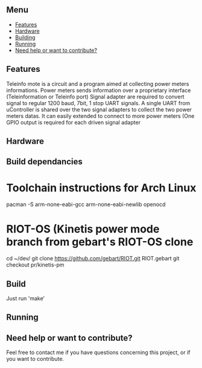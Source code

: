 
Menu
----

- [Features](#features)
- [Hardware](#install)
- [Building](#running-k6)
- [Running](#overview)
- [Need help or want to contribute?](#need-help-or-want-to-contribute)

Features
--------

Teleinfo mote is a circuit and a program aimed at collecting power meters informations.
Power meters sends information over a proprietary interface (Teleinformation or Teleinfo port)
Signal adapter are required to convert signal to regular 1200 baud, 7bit, 1 stop UART signals.
A single UART from uController is shared over the two signal adapters to collect the two power
meters datas. 
It can easily extended to connect to more power meters (One GPIO output is required
for each driven signal adapter


Hardware
--------

Build dependancies
------------------

# Toolchain instructions for Arch Linux
pacman -S arm-none-eabi-gcc arm-none-eabi-newlib openocd

# RIOT-OS (Kinetis power mode branch from gebart's RIOT-OS clone
cd ~/dev/
git clone https://github.com/gebart/RIOT.git RIOT.gebart
git checkout pr/kinetis-pm

Build
-----

Just run 'make'


Running
-------



Need help or want to contribute?
--------------------------------

Feel free to contact me if you have questions concerning this project, or if you want to contribute.

